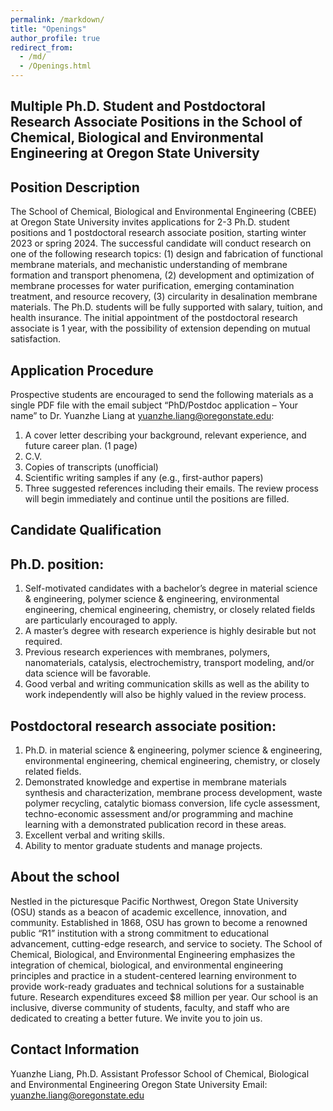 ```yaml
---
permalink: /markdown/
title: "Openings"
author_profile: true
redirect_from: 
  - /md/
  - /Openings.html
---
```


## Multiple Ph.D. Student and Postdoctoral Research Associate Positions in the School of Chemical, Biological and Environmental Engineering at Oregon State University

## Position Description

The School of Chemical, Biological and Environmental Engineering (CBEE) at Oregon State University invites applications for 2-3 Ph.D. student positions and 1 postdoctoral research associate position, starting winter 2023 or spring 2024. The successful candidate will conduct research on one of the following research topics: (1) design and fabrication of functional membrane materials, and mechanistic understanding of membrane formation and transport phenomena, (2) development and optimization of membrane processes for water purification, emerging contamination treatment, and resource recovery, (3) circularity in desalination membrane materials. The Ph.D. students will be fully supported with salary, tuition, and health insurance. The initial appointment of the postdoctoral research associate is 1 year, with the possibility of extension depending on mutual satisfaction.

## Application Procedure
Prospective students are encouraged to send the following materials as a single PDF file with the email subject “PhD/Postdoc application – Your name” to Dr. Yuanzhe Liang at yuanzhe.liang@oregonstate.edu:
1.	A cover letter describing your background, relevant experience, and future career plan. (1 page)
2.	C.V.
3.	Copies of transcripts (unofficial)
4.	Scientific writing samples if any (e.g., first-author papers)
5.	Three suggested references including their emails.
The review process will begin immediately and continue until the positions are filled.

## Candidate Qualification

## Ph.D. position:
1.	Self-motivated candidates with a bachelor’s degree in material science & engineering, polymer science & engineering, environmental engineering, chemical engineering, chemistry, or closely related fields are particularly encouraged to apply.  
2.	A master’s degree with research experience is highly desirable but not required. 
3.	Previous research experiences with membranes, polymers, nanomaterials, catalysis, electrochemistry, transport modeling, and/or data science will be favorable. 
4.	Good verbal and writing communication skills as well as the ability to work independently will also be highly valued in the review process.

## Postdoctoral research associate position:
1.	Ph.D. in material science & engineering, polymer science & engineering, environmental engineering, chemical engineering, chemistry, or closely related fields.
2.	Demonstrated knowledge and expertise in membrane materials synthesis and characterization, membrane process development, waste polymer recycling, catalytic biomass conversion, life cycle assessment, techno-economic assessment and/or programming and machine learning with a demonstrated publication record in these areas.
3.	Excellent verbal and writing skills.
4.	Ability to mentor graduate students and manage projects.

## About the school
Nestled in the picturesque Pacific Northwest, Oregon State University (OSU) stands as a beacon of academic excellence, innovation, and community. Established in 1868, OSU has grown to become a renowned public “R1” institution with a strong commitment to educational advancement, cutting-edge research, and service to society. The School of Chemical, Biological, and Environmental Engineering emphasizes the integration of chemical, biological, and environmental engineering principles and practice in a student-centered learning environment to provide work-ready graduates and technical solutions for a sustainable future. Research expenditures exceed $8 million per year. Our school is an inclusive, diverse community of students, faculty, and staff who are dedicated to creating a better future. We invite you to join us.

## Contact Information
Yuanzhe Liang, Ph.D.
Assistant Professor
School of Chemical, Biological and Environmental Engineering
Oregon State University
Email: yuanzhe.liang@oregonstate.edu
